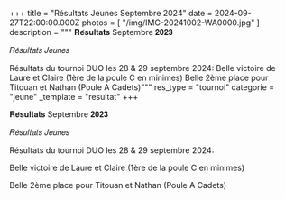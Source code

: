 +++
title = "Résultats Jeunes Septembre 2024"
date = 2024-09-27T22:00:00.000Z
photos = [ "/img/IMG-20241002-WA0000.jpg" ]
description = """
𝐑𝐞́𝐬𝐮𝐥𝐭𝐚𝐭𝐬 Septembre 𝟐𝟎𝟐𝟑


𝑅𝑒́𝑠𝑢𝑙𝑡𝑎𝑡𝑠 𝐽𝑒𝑢𝑛𝑒𝑠


Résultats du tournoi DUO les 28 & 29 septembre 2024:
Belle victoire de Laure et Claire (1ère de la poule C en minimes)
Belle 2ème place pour Titouan et Nathan (Poule A Cadets)"""
res_type = "tournoi"
categorie = "jeune"
_template = "resultat"
+++

𝐑𝐞́𝐬𝐮𝐥𝐭𝐚𝐭𝐬 Septembre 𝟐𝟎𝟐𝟑

𝑅𝑒́𝑠𝑢𝑙𝑡𝑎𝑡𝑠 𝐽𝑒𝑢𝑛𝑒𝑠

Résultats du tournoi DUO les 28 & 29 septembre 2024:

Belle victoire de Laure et Claire (1ère de la poule C en minimes)

Belle 2ème place pour Titouan et Nathan (Poule A Cadets)
